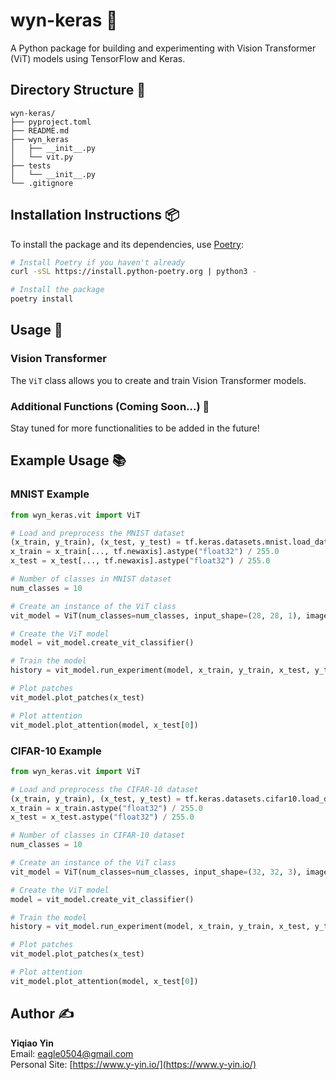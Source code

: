 # wyn-keras 🎉

A Python package for building and experimenting with Vision Transformer (ViT) models using TensorFlow and Keras.

## Directory Structure 📁

```
wyn-keras/
├── pyproject.toml
├── README.md
├── wyn_keras
│   ├── __init__.py
│   └── vit.py
├── tests
│   └── __init__.py
└── .gitignore
```

## Installation Instructions 📦

To install the package and its dependencies, use [Poetry](https://python-poetry.org/):

```sh
# Install Poetry if you haven't already
curl -sSL https://install.python-poetry.org | python3 -

# Install the package
poetry install
```

## Usage 🚀

### Vision Transformer

The `ViT` class allows you to create and train Vision Transformer models.

### Additional Functions (Coming Soon...) 🚧

Stay tuned for more functionalities to be added in the future!

## Example Usage 📚

### MNIST Example

```python
from wyn_keras.vit import ViT

# Load and preprocess the MNIST dataset
(x_train, y_train), (x_test, y_test) = tf.keras.datasets.mnist.load_data()
x_train = x_train[..., tf.newaxis].astype("float32") / 255.0
x_test = x_test[..., tf.newaxis].astype("float32") / 255.0

# Number of classes in MNIST dataset
num_classes = 10

# Create an instance of the ViT class
vit_model = ViT(num_classes=num_classes, input_shape=(28, 28, 1), image_size=28, num_epochs=2)

# Create the ViT model
model = vit_model.create_vit_classifier()

# Train the model
history = vit_model.run_experiment(model, x_train, y_train, x_test, y_test)

# Plot patches
vit_model.plot_patches(x_test)

# Plot attention
vit_model.plot_attention(model, x_test[0])
```

### CIFAR-10 Example

```python
from wyn_keras.vit import ViT

# Load and preprocess the CIFAR-10 dataset
(x_train, y_train), (x_test, y_test) = tf.keras.datasets.cifar10.load_data()
x_train = x_train.astype("float32") / 255.0
x_test = x_test.astype("float32") / 255.0

# Number of classes in CIFAR-10 dataset
num_classes = 10

# Create an instance of the ViT class
vit_model = ViT(num_classes=num_classes, input_shape=(32, 32, 3), image_size=32, num_epochs=2)

# Create the ViT model
model = vit_model.create_vit_classifier()

# Train the model
history = vit_model.run_experiment(model, x_train, y_train, x_test, y_test)

# Plot patches
vit_model.plot_patches(x_test)

# Plot attention
vit_model.plot_attention(model, x_test[0])
```

## Author ✍️

**Yiqiao Yin**  
Email: [eagle0504@gmail.com](mailto:eagle0504@gmail.com)  
Personal Site: [https://www.y-yin.io/](https://www.y-yin.io/)
